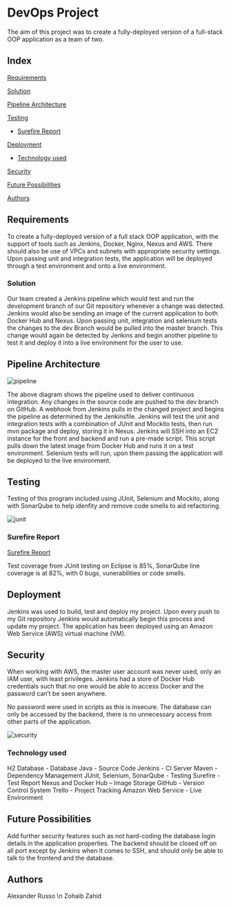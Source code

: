 # DevOps Project

The aim of this project was to create a fully-deployed version of a full-stack OOP application as a team of two. 

## Index

[Requirements](#requirements)

[Solution](#solution)

[Pipeline Architecture](#architecture)

[Testing](#testing)
* [Surefire Report](#surefire)

[Deployment](#deployment)
* [Technology used](#technology)

[Security](#security)

[Future Possibilities](#future)

[Authors](#author)

<a name="requirements"></a>
## Requirements

To create a fully-deployed version of a full stack OOP application, with the support of tools such as Jenkins, Docker, Nginx, Nexus and AWS. There should also be use of VPCs and subnets with appropriate security settings. Upon passing unit and integration tests, the application will be deployed through a test environment and onto a live environment.

<a name="solution"></a>
### Solution

Our team created a Jenkins pipeline which would test and run the development branch of our Git repository whenever a change was detected. Jenkins would also be sending an image of the current application to both Docker Hub and Nexus. Upon passing unit, integration and selenium tests the changes to the dev Branch would be pulled into the master branch. This change would again be detected by Jenkins and begin another pipeline to test it and deploy it into a live environment for the user to use.

<a name="architecture"></a>
## Pipeline Architecture

![pipeline](https://i.imgur.com/gNwsccQ.jpg) 

The above diagram shows the pipeline used to deliver continuous integration. Any changes in the source code are pushed to the dev branch on GitHub. A webhook from Jenkins pulls in the changed project and begins the pipeline as determined by the Jenkinsfile. Jenkins will test the unit and integration tests with a combination of JUnit and Mockito tests, then run mvn package and deploy, storing it in Nexus. Jenkins will SSH into an EC2 instance for the front and backend and run a pre-made script. This script pulls down the latest image from Docker Hub and runs it on a test environment. Selenium tests will run, upon them passing the application will be deployed to the live environment. 


<a name="testing"></a>
## Testing

Testing of this program included using JUnit, Selenium and Mockito, along with SonarQube to help idenfity and remove code smells to aid refactoring.

![junit](https://i.imgur.com/Q9ym4cZ.png)

<a name="surefire"></a>
### Surefire Report

[Surefire Report](./Surefire.pdf)

Test coverage from JUnit testing on Eclipse is 85%, SonarQube line coverage is at 82%, with 0 bugs, vunerabilities or code smells.

<a name="deployment"></a>
## Deployment 

Jenkins was used to build, test and deploy my project. Upon every push to my Git repository Jenkins would automatically begin this process and update my project. The application has been deployed using an Amazon Web Service (AWS) virtual machine (VM).

<a name=”security”></a>
## Security

When working with AWS, the master user account was never used, only an IAM user, with least privileges. Jenkins had a store of Docker Hub credentials such that no one would be able to access Docker and the password can’t be seen anywhere. 

No password were used in scripts as this is insecure. The database can only be accessed by the backend, there is no unnecessary access from other parts of the application.

![security](https://i.imgur.com/rGTWkKS.png)

<a name="technology"></a>
### Technology used

H2 Database - Database
Java - Source Code
Jenkins - CI Server
Maven - Dependency Management
JUnit, Selenium, SonarQube - Testing
Surefire - Test Report
Nexus and Docker Hub – Image Storage
GitHub - Version Control System
Trello - Project Tracking
Amazon Web Service - Live Environment


<a name="future"></a>
## Future Possibilities

Add further security features such as not hard-coding the database login details in the application properties. The backend should be closed off on all port except by Jenkins when it comes to SSH, and should only be able to talk to the frontend and the database.

<a name="author"></a>
## Authors
Alexander Russo \n
Zohaib Zahid


